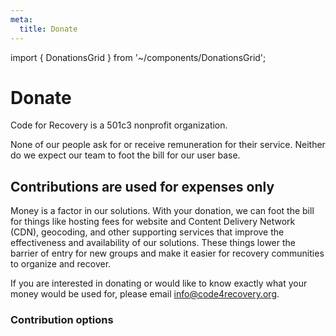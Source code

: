 ```yaml
---
meta:
  title: Donate
---
```


import { DonationsGrid } from '~/components/DonationsGrid';

# Donate

Code for Recovery is a 501c3 nonprofit organization.

None of our people ask for or receive remuneration for their service. Neither do we expect our team to foot the bill for our user base.

## Contributions are used for expenses only

Money is a factor in our solutions. With your donation, we can foot the bill for things like hosting fees for website and Content Delivery Network (CDN), geocoding, and other supporting services that improve the effectiveness and availability of our solutions. These things lower the barrier of entry for new groups and make it easier for recovery communities to organize and recover.

If you are interested in donating or would like to know exactly what your money would be used for, please email [info@code4recovery.org](mailto:info@code4recovery.org).

### Contribution options

<DonationsGrid/>
